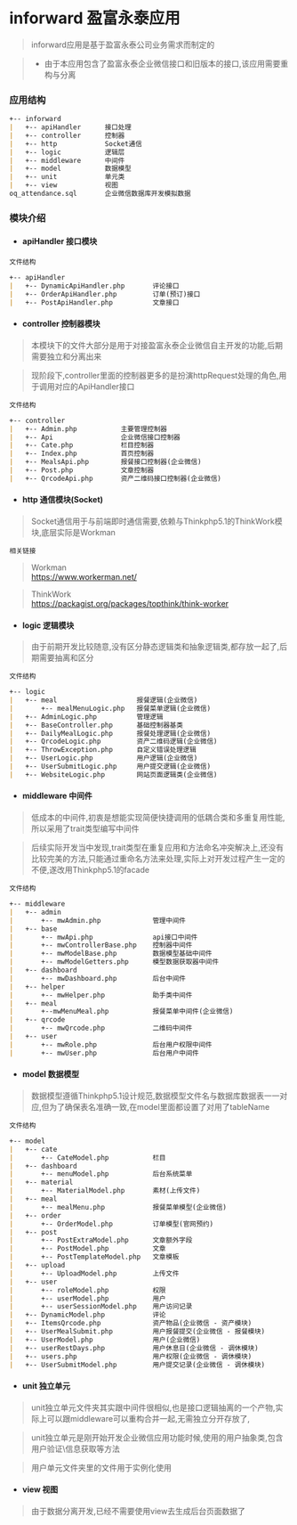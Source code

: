 # inforward 盈富永泰应用

> inforward应用是基于盈富永泰公司业务需求而制定的

> * 由于本应用包含了盈富永泰企业微信接口和旧版本的接口,该应用需要重构与分离

### 应用结构
```markdown
+-- inforward
|   +-- apiHandler      接口处理
|   +-- controller      控制器
|   +-- http            Socket通信
|   +-- logic           逻辑层
|   +-- middleware      中间件
|   +-- model           数据模型
|   +-- unit            单元类
|   +-- view            视图
oq_attendance.sql       企业微信数据库开发模拟数据
```

### 模块介绍

* #### apiHandler       接口模块

`文件结构`

```markdown
+-- apiHandler
|   +-- DynamicApiHandler.php       评论接口
|   +-- OrderApiHandler.php         订单(预订)接口
|   +-- PostApiHandler.php          文章接口
```

* #### controller       控制器模块

> 本模块下的文件大部分是用于对接盈富永泰企业微信自主开发的功能,后期需要独立和分离出来

> 现阶段下,controller里面的控制器更多的是扮演httpRequest处理的角色,用于调用对应的ApiHandler接口

`文件结构`

```markdown
+-- controller
|   +-- Admin.php           主要管理控制器
|   +-- Api                 企业微信接口控制器
|   +-- Cate.php            栏目控制器
|   +-- Index.php           首页控制器
|   +-- MealsApi.php        报餐接口控制器(企业微信)
|   +-- Post.php            文章控制器
|   +-- QrcodeApi.php       资产二维码接口控制器(企业微信)
```

* #### http     通信模块(Socket)
> Socket通信用于与前端即时通信需要,依赖与Thinkphp5.1的ThinkWork模块,底层实际是Workman

`相关链接`
> Workman   
> https://www.workerman.net/

> ThinkWork     
> https://packagist.org/packages/topthink/think-worker

* #### logic            逻辑模块
> 由于前期开发比较随意,没有区分静态逻辑类和抽象逻辑类,都存放一起了,后期需要抽离和区分

`文件结构`

```markdown
+-- logic               
|   +-- meal                    报餐逻辑(企业微信)
|       +-- mealMenuLogic.php   报餐菜单逻辑(企业微信)
|   +-- AdminLogic.php          管理逻辑
|   +-- BaseController.php      基础控制器基类
|   +-- DailyMealLogic.php      报餐处理逻辑(企业微信)
|   +-- QrcodeLogic.php         资产二维码逻辑(企业微信)
|   +-- ThrowException.php      自定义错误处理逻辑
|   +-- UserLogic.php           用户逻辑(企业微信)
|   +-- UserSubmitLogic.php     用户提交逻辑(企业微信)
|   +-- WebsiteLogic.php        网站页面逻辑类(企业微信)
```

* #### middleware       中间件
> 低成本的中间件,初衷是想能实现简便快捷调用的低耦合类和多重复用性能,所以采用了trait类型编写中间件

>后续实际开发当中发现,trait类型在重复应用和方法命名冲突解决上,还没有比较完美的方法,只能通过重命名方法来处理,实际上对开发过程产生一定的不便,遂改用Thinkphp5.1的facade

`文件结构`

```markdown
+-- middleware
|   +-- admin
|       +-- mwAdmin.php             管理中间件
|   +-- base
|       +-- mwApi.php               api接口中间件
|       +-- mwControllerBase.php    控制器中间件
|       +-- mwModelBase.php         数据模型基础中间件
|       +-- mwModelGetters.php      模型数据获取器中间件
|   +-- dashboard              
|       +-- mwDashboard.php         后台中间件     
|   +-- helper
|       +-- mwHelper.php            助手类中间件
|   +-- meal
|       +--mwMenuMeal.php           报餐菜单中间件(企业微信)
|   +-- qrcode
|       +-- mwQrcode.php            二维码中间件
|   +-- user
|       +-- mwRole.php              后台用户权限中间件
|       +-- mwUser.php              后台用户中间件
```

* #### model    数据模型

> 数据模型遵循Thinkphp5.1设计规范,数据模型文件名与数据库数据表一一对应,但为了确保表名准确一致,在model里面都设置了对用了tableName

`文件结构`

```markdown
+-- model
|   +-- cate
|       +-- CateModel.php           栏目
|   +-- dashboard
|       +-- menuModel.php           后台系统菜单
|   +-- material
|       +-- MaterialModel.php       素材(上传文件)
|   +-- meal
|       +-- mealMenu.php            报餐菜单模型(企业微信)
|   +-- order
|       +-- OrderModel.php          订单模型(官网预约)
|   +-- post
|       +-- PostExtraModel.php      文章额外字段
|       +-- PostModel.php           文章
|       +-- PostTemplateModel.php   文章模板
|   +-- upload
|       +-- UploadModel.php         上传文件
|   +-- user
|       +-- roleModel.php           权限
|       +-- userModel.php           用户
|       +-- userSessionModel.php    用户访问记录
|   +-- DynamicModel.php            评论
|   +-- ItemsQrcode.php             资产物品(企业微信 - 资产模块)
|   +-- UserMealSubmit.php          用户报餐提交(企业微信 - 报餐模块)
|   +-- UserModel.php               用户(企业微信)
|   +-- userRestDays.php            用户休息日(企业微信 - 调休模块)
|   +-- users.php                   用户权限(企业微信 - 调休模块)
|   +-- UserSubmitModel.php         用户提交记录(企业微信 - 调休模块)

```

* #### unit 独立单元

> unit独立单元文件夹其实跟中间件很相似,也是接口逻辑抽离的一个产物,实际上可以跟middleware可以重构合并一起,无需独立分开存放了,

> unit独立单元是刚开始开发企业微信应用功能时候,使用的用户抽象类,包含用户验证\信息获取等方法

> 用户单元文件夹里的文件用于实例化使用

* #### view 视图

> 由于数据分离开发,已经不需要使用view去生成后台页面数据了

